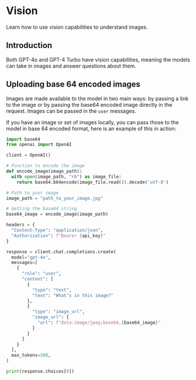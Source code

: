 # Vision

Learn how to use vision capabilities to understand images.

## Introduction

Both GPT-4o and GPT-4 Turbo have vision capabilities, meaning the models can take in images and answer questions about them.

## Uploading base 64 encoded images

Images are made available to the model in two main ways: by passing a link to the image or by passing the base64 encoded image directly in the request. Images can be passed in the `user` messages.

If you have an image or set of images locally, you can pass those to the model in base 64 encoded format, here is an example of this in action:

```python
import base64
from openai import OpenAI

client = OpenAI()

# Function to encode the image
def encode_image(image_path):
  with open(image_path, "rb") as image_file:
    return base64.b64encode(image_file.read()).decode('utf-8')

# Path to your image
image_path = "path_to_your_image.jpg"

# Getting the base64 string
base64_image = encode_image(image_path)

headers = {
  "Content-Type": "application/json",
  "Authorization": f"Bearer {api_key}"
}

response = client.chat.completions.create(
  model="gpt-4o",
  messages=[
    {
      "role": "user",
      "content": [
        {
          "type": "text",
          "text": "What’s in this image?"
        },
        {
          "type": "image_url",
          "image_url": {
            "url": f"data:image/jpeg;base64,{base64_image}"
          }
        }
      ]
    }
  ],
  max_tokens=300,
)

print(response.choices[0])
```
